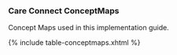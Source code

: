 ### Care Connect ConceptMaps

Concept Maps used in this implementation guide.

{% include table-conceptmaps.xhtml %}